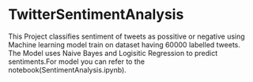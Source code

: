 # TwitterSentimentAnalysis  
This Project classifies sentiment of tweets as possitive or negative using Machine learning model train on dataset having 60000 labelled tweets.  
The Model uses Naive Bayes and Logisitic Regression to predict sentiments.For model you can refer to the notebook(SentimentAnalysis.ipynb). 

